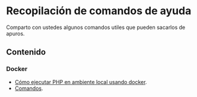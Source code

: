 # Recopilación de comandos de ayuda 

Comparto con ustedes algunos comandos utiles que pueden sacarlos de apuros.

## Contenido

### Docker 
- [Cómo ejecutar PHP en ambiente local usando docker](Docker/Ejecutar_php_ambiente_local_usando_docker.md).
- [Comandos](Docker/Comandos_docker.md).